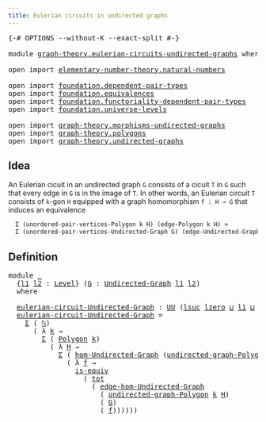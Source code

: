 ```yaml
---
title: Eulerian circuits in undirected graphs
---
```


<pre class="Agda"><a id="64" class="Symbol">{-#</a> <a id="68" class="Keyword">OPTIONS</a> <a id="76" class="Pragma">--without-K</a> <a id="88" class="Pragma">--exact-split</a> <a id="102" class="Symbol">#-}</a>

<a id="107" class="Keyword">module</a> <a id="114" href="graph-theory.eulerian-circuits-undirected-graphs.html" class="Module">graph-theory.eulerian-circuits-undirected-graphs</a> <a id="163" class="Keyword">where</a>

<a id="170" class="Keyword">open</a> <a id="175" class="Keyword">import</a> <a id="182" href="elementary-number-theory.natural-numbers.html" class="Module">elementary-number-theory.natural-numbers</a>

<a id="224" class="Keyword">open</a> <a id="229" class="Keyword">import</a> <a id="236" href="foundation.dependent-pair-types.html" class="Module">foundation.dependent-pair-types</a>
<a id="268" class="Keyword">open</a> <a id="273" class="Keyword">import</a> <a id="280" href="foundation.equivalences.html" class="Module">foundation.equivalences</a>
<a id="304" class="Keyword">open</a> <a id="309" class="Keyword">import</a> <a id="316" href="foundation.functoriality-dependent-pair-types.html" class="Module">foundation.functoriality-dependent-pair-types</a>
<a id="362" class="Keyword">open</a> <a id="367" class="Keyword">import</a> <a id="374" href="foundation.universe-levels.html" class="Module">foundation.universe-levels</a>

<a id="402" class="Keyword">open</a> <a id="407" class="Keyword">import</a> <a id="414" href="graph-theory.morphisms-undirected-graphs.html" class="Module">graph-theory.morphisms-undirected-graphs</a>
<a id="455" class="Keyword">open</a> <a id="460" class="Keyword">import</a> <a id="467" href="graph-theory.polygons.html" class="Module">graph-theory.polygons</a>
<a id="489" class="Keyword">open</a> <a id="494" class="Keyword">import</a> <a id="501" href="graph-theory.undirected-graphs.html" class="Module">graph-theory.undirected-graphs</a>
</pre>
## Idea

An Eulerian cicuit in an undirected graph `G` consists of a cicuit `T` in `G` such that every edge in `G` is in the image of `T`. In other words, an Eulerian circuit `T` consists of `k`-gon `H` equipped with a graph homomorphism `f : H → G` that induces an equivalence

```md
  Σ (unordered-pair-vertices-Polygon k H) (edge-Polygon k H) ≃
  Σ (unordered-pair-vertices-Undirected-Graph G) (edge-Undirected-Graph G)
```

## Definition

<pre class="Agda"><a id="988" class="Keyword">module</a> <a id="995" href="graph-theory.eulerian-circuits-undirected-graphs.html#995" class="Module">_</a>
  <a id="999" class="Symbol">{</a><a id="1000" href="graph-theory.eulerian-circuits-undirected-graphs.html#1000" class="Bound">l1</a> <a id="1003" href="graph-theory.eulerian-circuits-undirected-graphs.html#1003" class="Bound">l2</a> <a id="1006" class="Symbol">:</a> <a id="1008" href="Agda.Primitive.html#597" class="Postulate">Level</a><a id="1013" class="Symbol">}</a> <a id="1015" class="Symbol">(</a><a id="1016" href="graph-theory.eulerian-circuits-undirected-graphs.html#1016" class="Bound">G</a> <a id="1018" class="Symbol">:</a> <a id="1020" href="graph-theory.undirected-graphs.html#785" class="Function">Undirected-Graph</a> <a id="1037" href="graph-theory.eulerian-circuits-undirected-graphs.html#1000" class="Bound">l1</a> <a id="1040" href="graph-theory.eulerian-circuits-undirected-graphs.html#1003" class="Bound">l2</a><a id="1042" class="Symbol">)</a>
  <a id="1046" class="Keyword">where</a>

  <a id="1055" href="graph-theory.eulerian-circuits-undirected-graphs.html#1055" class="Function">eulerian-circuit-Undirected-Graph</a> <a id="1089" class="Symbol">:</a> <a id="1091" href="foundation-core.universe-levels.html#235" class="Primitive">UU</a> <a id="1094" class="Symbol">(</a><a id="1095" href="Agda.Primitive.html#780" class="Primitive">lsuc</a> <a id="1100" href="Agda.Primitive.html#764" class="Primitive">lzero</a> <a id="1106" href="Agda.Primitive.html#810" class="Primitive Operator">⊔</a> <a id="1108" href="graph-theory.eulerian-circuits-undirected-graphs.html#1000" class="Bound">l1</a> <a id="1111" href="Agda.Primitive.html#810" class="Primitive Operator">⊔</a> <a id="1113" href="graph-theory.eulerian-circuits-undirected-graphs.html#1003" class="Bound">l2</a><a id="1115" class="Symbol">)</a>
  <a id="1119" href="graph-theory.eulerian-circuits-undirected-graphs.html#1055" class="Function">eulerian-circuit-Undirected-Graph</a> <a id="1153" class="Symbol">=</a>
    <a id="1159" href="foundation-core.dependent-pair-types.html#515" class="Record">Σ</a> <a id="1161" class="Symbol">(</a> <a id="1163" href="elementary-number-theory.natural-numbers.html#1530" class="Datatype">ℕ</a><a id="1164" class="Symbol">)</a>
      <a id="1172" class="Symbol">(</a> <a id="1174" class="Symbol">λ</a> <a id="1176" href="graph-theory.eulerian-circuits-undirected-graphs.html#1176" class="Bound">k</a> <a id="1178" class="Symbol">→</a>
        <a id="1188" href="foundation-core.dependent-pair-types.html#515" class="Record">Σ</a> <a id="1190" class="Symbol">(</a> <a id="1192" href="graph-theory.polygons.html#2934" class="Function">Polygon</a> <a id="1200" href="graph-theory.eulerian-circuits-undirected-graphs.html#1176" class="Bound">k</a><a id="1201" class="Symbol">)</a>
          <a id="1213" class="Symbol">(</a> <a id="1215" class="Symbol">λ</a> <a id="1217" href="graph-theory.eulerian-circuits-undirected-graphs.html#1217" class="Bound">H</a> <a id="1219" class="Symbol">→</a>
            <a id="1233" href="foundation-core.dependent-pair-types.html#515" class="Record">Σ</a> <a id="1235" class="Symbol">(</a> <a id="1237" href="graph-theory.morphisms-undirected-graphs.html#1538" class="Function">hom-Undirected-Graph</a> <a id="1258" class="Symbol">(</a><a id="1259" href="graph-theory.polygons.html#3134" class="Function">undirected-graph-Polygon</a> <a id="1284" href="graph-theory.eulerian-circuits-undirected-graphs.html#1176" class="Bound">k</a> <a id="1286" href="graph-theory.eulerian-circuits-undirected-graphs.html#1217" class="Bound">H</a><a id="1287" class="Symbol">)</a> <a id="1289" href="graph-theory.eulerian-circuits-undirected-graphs.html#1016" class="Bound">G</a><a id="1290" class="Symbol">)</a>
              <a id="1306" class="Symbol">(</a> <a id="1308" class="Symbol">λ</a> <a id="1310" href="graph-theory.eulerian-circuits-undirected-graphs.html#1310" class="Bound">f</a> <a id="1312" class="Symbol">→</a>
                <a id="1330" href="foundation-core.equivalences.html#1556" class="Function">is-equiv</a>
                  <a id="1357" class="Symbol">(</a> <a id="1359" href="foundation-core.functoriality-dependent-pair-types.html#1894" class="Function">tot</a>
                    <a id="1383" class="Symbol">(</a> <a id="1385" href="graph-theory.morphisms-undirected-graphs.html#2289" class="Function">edge-hom-Undirected-Graph</a>
                      <a id="1433" class="Symbol">(</a> <a id="1435" href="graph-theory.polygons.html#3134" class="Function">undirected-graph-Polygon</a> <a id="1460" href="graph-theory.eulerian-circuits-undirected-graphs.html#1176" class="Bound">k</a> <a id="1462" href="graph-theory.eulerian-circuits-undirected-graphs.html#1217" class="Bound">H</a><a id="1463" class="Symbol">)</a>
                      <a id="1487" class="Symbol">(</a> <a id="1489" href="graph-theory.eulerian-circuits-undirected-graphs.html#1016" class="Bound">G</a><a id="1490" class="Symbol">)</a>
                      <a id="1514" class="Symbol">(</a> <a id="1516" href="graph-theory.eulerian-circuits-undirected-graphs.html#1310" class="Bound">f</a><a id="1517" class="Symbol">))))))</a>
</pre>